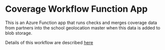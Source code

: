 # Coverage Workflow Function App
This is an Azure Function app that runs checks and merges coverage data from partners into the school geolocation master when this data is added to blob storage.

Details of this workflow are described [here](https://app.clickup.com/25789471/v/dc/rk10z-3444)